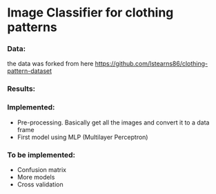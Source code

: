 # Image Classifier for clothing patterns

### Data:
the data was forked from here https://github.com/lstearns86/clothing-pattern-dataset

### Results:

### Implemented:
  - Pre-processing. Basically get all the images and convert it to a data frame
  - First model using MLP (Multilayer Perceptron)

### To be implemented:
  - Confusion matrix
  - More models
  - Cross validation
